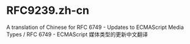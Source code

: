 # RFC9239.zh-cn
A translation of Chinese for RFC 6749 - Updates to ECMAScript Media Types / RFC 6749 - ECMAScript 媒体类型的更新中文翻译
